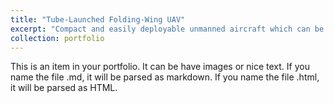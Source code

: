 ```yaml
---
title: "Tube-Launched Folding-Wing UAV"
excerpt: "Compact and easily deployable unmanned aircraft which can be launched from tube <br/><img src='/images/portf_folding_wing_1.gif'>"
collection: portfolio
---
```


This is an item in your portfolio. It can be have images or nice text. If you name the file .md, it will be parsed as markdown. If you name the file .html, it will be parsed as HTML. 
